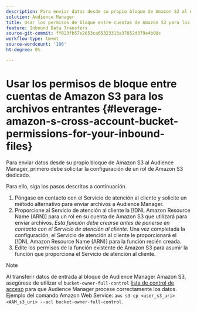 ```yaml
---
description: Para enviar datos desde su propio bloque de Amazon S3 al Audience Manager, primero debe solicitar la configuración de un rol de Amazon S3 dedicado.
solution: Audience Manager
title: Usar los permisos de bloque entre cuentas de Amazon S3 para los archivos entrantes
feature: Inbound Data Transfers
source-git-commit: ff023fb57e2653ca65323313a37852d379e4b00c
workflow-type: tm+mt
source-wordcount: '196'
ht-degree: 0%

---
```



# Usar los permisos de bloque entre cuentas de Amazon S3 para los archivos entrantes {#leverage-amazon-s-cross-account-bucket-permissions-for-your-inbound-files}

Para enviar datos desde su propio bloque de Amazon S3 al Audience Manager, primero debe solicitar la configuración de un rol de Amazon S3 dedicado.

Para ello, siga los pasos descritos a continuación.

1. Póngase en contacto con el Servicio de atención al cliente y solicite un método alternativo para enviar archivos a Audience Manager.
2. Proporcione al Servicio de atención al cliente la [!DNL Amazon Resource Name (ARN)] para un rol en su cuenta de Amazon S3 que utilizará para enviar archivos. _Esta función debe crearse antes de ponerse en contacto con el Servicio de atención al cliente_. Una vez completada la configuración, el Servicio de atención al cliente le proporcionará el [!DNL Amazon Resource Name (ARN)] para la función recién creada.
3. Edite los permisos de la función existente de Amazon S3 para asumir la función que proporciona el Servicio de atención al cliente.

>[!NOTE]
>
>Al transferir datos de entrada al bloque de Audience Manager Amazon S3, asegúrese de utilizar el `bucket-owner-full-control` [lista de control de acceso](https://docs.aws.amazon.com/AmazonS3/latest/userguide/about-object-ownership.html) para que Audience Manager procese correctamente los datos.
><br>
>Ejemplo del comando Amazon Web Service: `aws s3 cp <user_s3_uri> <AAM_s3_uri> --acl bucket-owner-full-control`.

